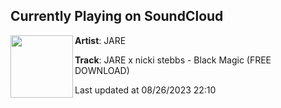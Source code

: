 ## Currently Playing on SoundCloud

[<img align="left" width="100" src="https://i1.sndcdn.com/artworks-uwq1XBLm3pWIucfL-F1K6PQ-t500x500.jpg">](https://soundcloud.com/jare_music/black-magic?in=electrostepnetworkpremiere/sets/jare)

**Artist**: JARE 

**Track**: JARE x nicki stebbs - Black Magic (FREE DOWNLOAD)

Last updated at 08/26/2023 22:10
